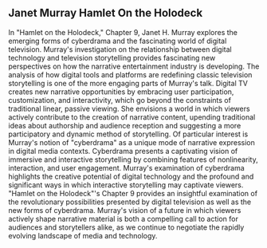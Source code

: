 <h2>Janet Murray Hamlet On the Holodeck</h2>

In "Hamlet on the Holodeck," Chapter 9, Janet H. Murray explores the emerging forms of cyberdrama and the fascinating world of digital television. Murray's investigation on the relationship between digital technology and television storytelling provides fascinating new perspectives on how the narrative entertainment industry is developing. The analysis of how digital tools and platforms are redefining classic television storytelling is one of the more engaging parts of Murray's talk. Digital TV creates new narrative opportunities by embracing user participation, customization, and interactivity, which go beyond the constraints of traditional linear, passive viewing. She envisions a world in which viewers actively contribute to the creation of narrative content, upending traditional ideas about authorship and audience reception and suggesting a more participatory and dynamic method of storytelling. Of particular interest is Murray's notion of "cyberdrama" as a unique mode of narrative expression in digital media contexts. Cyberdrama presents a captivating vision of immersive and interactive storytelling by combining features of nonlinearity, interaction, and user engagement. Murray's examination of cyberdrama highlights the creative potential of digital technology and the profound and significant ways in which interactive storytelling may captivate viewers. "Hamlet on the Holodeck"'s Chapter 9 provides an insightful examination of the revolutionary possibilities presented by digital television as well as the new forms of cyberdrama. Murray's vision of a future in which viewers actively shape narrative material is both a compelling call to action for audiences and storytellers alike, as we continue to negotiate the rapidly evolving landscape of media and technology.

